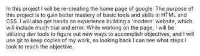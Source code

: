 In this project I will be re-creating the home page of google.
The purpose of this project is to gain better mastery of basic tools and skills in HTML and CSS.
I will also get hands on experience building a 'modern' website, which will include much trial and error.
While working on the page, I will be utilizing dev tools to figure out new ways to accomplish objectives, and I will use git to keep copies of my work, so looking back I can see what steps I took to reach the objective.
